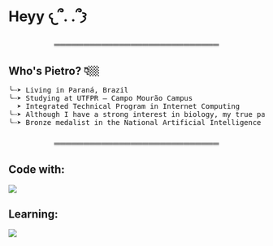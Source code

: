 <h1 align="left">Heyy 𐔌՞. .՞𐦯</h1>

<h3 align="center">════════════════════════════</h3>

<h2 align="left">Who's Pietro? 👇🏼</h2>

<pre align="left">╰┈➤ Living in Paraná, Brazil  
╰┈➤ Studying at UTFPR – Campo Mourão Campus  
  ➤ Integrated Technical Program in Internet Computing
╰┈➤ Although I have a strong interest in biology, my true passion lies in computing.
╰┈➤ Bronze medalist in the National Artificial Intelligence Olympiad (ONIA), Brazil
</pre>

<h3 align="center">════════════════════════════</h3>
<h2 align="left">Code with:</h2>
<p align="left">
<a href="https://skillicons.dev">
  <img src="https://skillicons.dev/icons?i=html,css,js,py" />
</a>
</p>
<h2 align="left">Learning:</h2>
<p align="left">
<a href="https://skillicons.dev">
  <img src="https://skillicons.dev/icons?i=java" />
</a>
</p>

